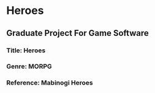 # Heroes
## Graduate Project For Game Software

### Title: Heroes
### Genre: MORPG
### Reference: Mabinogi Heroes
